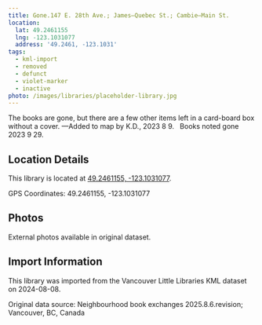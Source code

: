 ```yaml
---
title: Gone.147 E. 28th Ave.; James—Quebec St.; Cambie—Main St.
location:
  lat: 49.2461155
  lng: -123.1031077
  address: '49.2461, -123.1031'
tags:
  - kml-import
  - removed
  - defunct
  - violet-marker
  - inactive
photo: /images/libraries/placeholder-library.jpg
---
```

The books are gone, but there are a few other items left in a card-board box without a cover.
—Added to map by K.D., 2023 8 9.  
Books noted gone 2023 9 29.

## Location Details

This library is located at [49.2461155, -123.1031077](https://www.google.com/maps?q=49.2461155,-123.1031077).

GPS Coordinates: 49.2461155, -123.1031077

## Photos

External photos available in original dataset.

## Import Information

This library was imported from the Vancouver Little Libraries KML dataset on 2024-08-08.

Original data source: Neighbourhood book exchanges 2025.8.6.revision; Vancouver, BC, Canada
